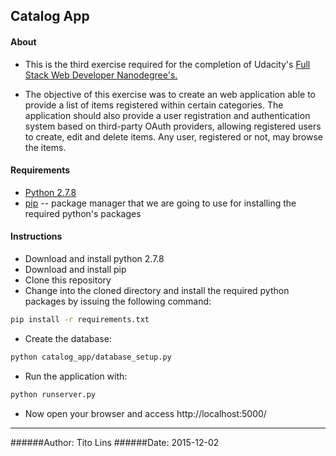 ## Catalog App
#### About
* This is the third exercise required for the completion of Udacity's [Full Stack Web Developer Nanodegree's.](https://www.udacity.com/course/full-stack-web-developer-nanodegree--nd004)

* The objective of this exercise was to create an web application able to provide a list of items registered within certain categories. The application should also provide a user registration and authentication system based on third-party OAuth providers, allowing registered users to create, edit and delete items. Any user, registered or not, may browse the items.


#### Requirements
* [Python 2.7.8](https://www.python.org)
* [pip](https://pypi.python.org/pypi/pip) -- package manager that we are going to use for installing the required python's packages


#### Instructions
* Download and install python 2.7.8
* Download and install pip
* Clone this repository
* Change into the cloned directory and install the required python packages by issuing the following command:
```bash
pip install -r requirements.txt
```
* Create the database:
```bash
python catalog_app/database_setup.py
```
* Run the application with:
```bash
python runserver.py
```
* Now open your browser and access http://localhost:5000/

---------------
######Author: Tito Lins
######Date: 2015-12-02
